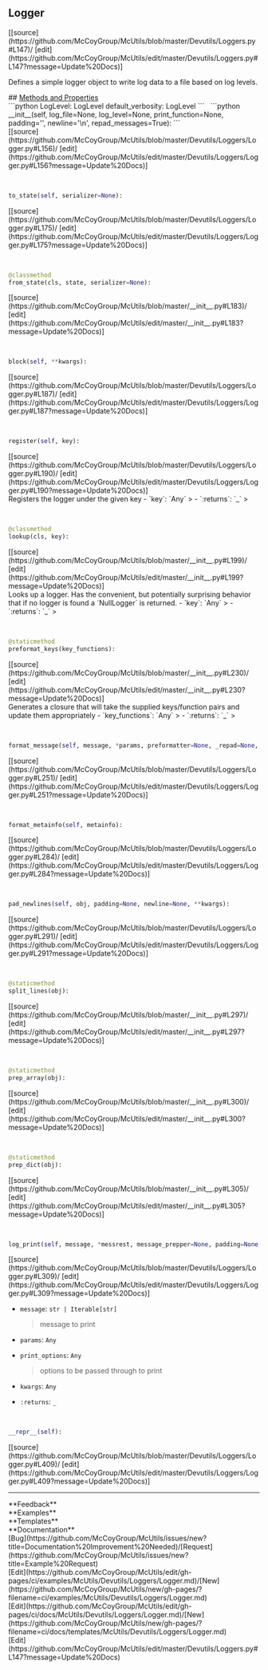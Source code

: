 ## <a id="McUtils.Devutils.Loggers.Logger">Logger</a> 

<div class="docs-source-link" markdown="1">
[[source](https://github.com/McCoyGroup/McUtils/blob/master/Devutils/Loggers.py#L147)/
[edit](https://github.com/McCoyGroup/McUtils/edit/master/Devutils/Loggers.py#L147?message=Update%20Docs)]
</div>

Defines a simple logger object to write log data to a file based on log levels.







<div class="collapsible-section">
 <div class="collapsible-section collapsible-section-header" markdown="1">
## <a class="collapse-link" data-toggle="collapse" href="#methods" markdown="1"> Methods and Properties</a> <a class="float-right" data-toggle="collapse" href="#methods"><i class="fa fa-chevron-down"></i></a>
 </div>
 <div class="collapsible-section collapsible-section-body collapse show" id="methods" markdown="1">
 ```python
LogLevel: LogLevel
default_verbosity: LogLevel
```
<a id="McUtils.Devutils.Loggers.Logger.__init__" class="docs-object-method">&nbsp;</a> 
```python
__init__(self, log_file=None, log_level=None, print_function=None, padding='', newline='\n', repad_messages=True): 
```
<div class="docs-source-link" markdown="1">
[[source](https://github.com/McCoyGroup/McUtils/blob/master/Devutils/Loggers/Logger.py#L156)/
[edit](https://github.com/McCoyGroup/McUtils/edit/master/Devutils/Loggers/Logger.py#L156?message=Update%20Docs)]
</div>


<a id="McUtils.Devutils.Loggers.Logger.to_state" class="docs-object-method">&nbsp;</a> 
```python
to_state(self, serializer=None): 
```
<div class="docs-source-link" markdown="1">
[[source](https://github.com/McCoyGroup/McUtils/blob/master/Devutils/Loggers/Logger.py#L175)/
[edit](https://github.com/McCoyGroup/McUtils/edit/master/Devutils/Loggers/Logger.py#L175?message=Update%20Docs)]
</div>


<a id="McUtils.Devutils.Loggers.Logger.from_state" class="docs-object-method">&nbsp;</a> 
```python
@classmethod
from_state(cls, state, serializer=None): 
```
<div class="docs-source-link" markdown="1">
[[source](https://github.com/McCoyGroup/McUtils/blob/master/__init__.py#L183)/
[edit](https://github.com/McCoyGroup/McUtils/edit/master/__init__.py#L183?message=Update%20Docs)]
</div>


<a id="McUtils.Devutils.Loggers.Logger.block" class="docs-object-method">&nbsp;</a> 
```python
block(self, **kwargs): 
```
<div class="docs-source-link" markdown="1">
[[source](https://github.com/McCoyGroup/McUtils/blob/master/Devutils/Loggers/Logger.py#L187)/
[edit](https://github.com/McCoyGroup/McUtils/edit/master/Devutils/Loggers/Logger.py#L187?message=Update%20Docs)]
</div>


<a id="McUtils.Devutils.Loggers.Logger.register" class="docs-object-method">&nbsp;</a> 
```python
register(self, key): 
```
<div class="docs-source-link" markdown="1">
[[source](https://github.com/McCoyGroup/McUtils/blob/master/Devutils/Loggers/Logger.py#L190)/
[edit](https://github.com/McCoyGroup/McUtils/edit/master/Devutils/Loggers/Logger.py#L190?message=Update%20Docs)]
</div>
Registers the logger under the given key
  - `key`: `Any`
    > 
  - `:returns`: `_`
    >


<a id="McUtils.Devutils.Loggers.Logger.lookup" class="docs-object-method">&nbsp;</a> 
```python
@classmethod
lookup(cls, key): 
```
<div class="docs-source-link" markdown="1">
[[source](https://github.com/McCoyGroup/McUtils/blob/master/__init__.py#L199)/
[edit](https://github.com/McCoyGroup/McUtils/edit/master/__init__.py#L199?message=Update%20Docs)]
</div>
Looks up a logger. Has the convenient, but potentially surprising
behavior that if no logger is found a `NullLogger` is returned.
  - `key`: `Any`
    > 
  - `:returns`: `_`
    >


<a id="McUtils.Devutils.Loggers.Logger.preformat_keys" class="docs-object-method">&nbsp;</a> 
```python
@staticmethod
preformat_keys(key_functions): 
```
<div class="docs-source-link" markdown="1">
[[source](https://github.com/McCoyGroup/McUtils/blob/master/__init__.py#L230)/
[edit](https://github.com/McCoyGroup/McUtils/edit/master/__init__.py#L230?message=Update%20Docs)]
</div>
Generates a closure that will take the supplied
keys/function pairs and update them appropriately
  - `key_functions`: `Any`
    > 
  - `:returns`: `_`
    >


<a id="McUtils.Devutils.Loggers.Logger.format_message" class="docs-object-method">&nbsp;</a> 
```python
format_message(self, message, *params, preformatter=None, _repad=None, _newline=None, _padding=None, **kwargs): 
```
<div class="docs-source-link" markdown="1">
[[source](https://github.com/McCoyGroup/McUtils/blob/master/Devutils/Loggers/Logger.py#L251)/
[edit](https://github.com/McCoyGroup/McUtils/edit/master/Devutils/Loggers/Logger.py#L251?message=Update%20Docs)]
</div>


<a id="McUtils.Devutils.Loggers.Logger.format_metainfo" class="docs-object-method">&nbsp;</a> 
```python
format_metainfo(self, metainfo): 
```
<div class="docs-source-link" markdown="1">
[[source](https://github.com/McCoyGroup/McUtils/blob/master/Devutils/Loggers/Logger.py#L284)/
[edit](https://github.com/McCoyGroup/McUtils/edit/master/Devutils/Loggers/Logger.py#L284?message=Update%20Docs)]
</div>


<a id="McUtils.Devutils.Loggers.Logger.pad_newlines" class="docs-object-method">&nbsp;</a> 
```python
pad_newlines(self, obj, padding=None, newline=None, **kwargs): 
```
<div class="docs-source-link" markdown="1">
[[source](https://github.com/McCoyGroup/McUtils/blob/master/Devutils/Loggers/Logger.py#L291)/
[edit](https://github.com/McCoyGroup/McUtils/edit/master/Devutils/Loggers/Logger.py#L291?message=Update%20Docs)]
</div>


<a id="McUtils.Devutils.Loggers.Logger.split_lines" class="docs-object-method">&nbsp;</a> 
```python
@staticmethod
split_lines(obj): 
```
<div class="docs-source-link" markdown="1">
[[source](https://github.com/McCoyGroup/McUtils/blob/master/__init__.py#L297)/
[edit](https://github.com/McCoyGroup/McUtils/edit/master/__init__.py#L297?message=Update%20Docs)]
</div>


<a id="McUtils.Devutils.Loggers.Logger.prep_array" class="docs-object-method">&nbsp;</a> 
```python
@staticmethod
prep_array(obj): 
```
<div class="docs-source-link" markdown="1">
[[source](https://github.com/McCoyGroup/McUtils/blob/master/__init__.py#L300)/
[edit](https://github.com/McCoyGroup/McUtils/edit/master/__init__.py#L300?message=Update%20Docs)]
</div>


<a id="McUtils.Devutils.Loggers.Logger.prep_dict" class="docs-object-method">&nbsp;</a> 
```python
@staticmethod
prep_dict(obj): 
```
<div class="docs-source-link" markdown="1">
[[source](https://github.com/McCoyGroup/McUtils/blob/master/__init__.py#L305)/
[edit](https://github.com/McCoyGroup/McUtils/edit/master/__init__.py#L305?message=Update%20Docs)]
</div>


<a id="McUtils.Devutils.Loggers.Logger.log_print" class="docs-object-method">&nbsp;</a> 
```python
log_print(self, message, *messrest, message_prepper=None, padding=None, newline=None, log_level=None, metainfo=None, print_function=None, print_options=None, sep=None, end=None, file=None, flush=None, preformatter=None, **kwargs): 
```
<div class="docs-source-link" markdown="1">
[[source](https://github.com/McCoyGroup/McUtils/blob/master/Devutils/Loggers/Logger.py#L309)/
[edit](https://github.com/McCoyGroup/McUtils/edit/master/Devutils/Loggers/Logger.py#L309?message=Update%20Docs)]
</div>

  - `message`: `str | Iterable[str]`
    > message to print
  - `params`: `Any`
    > 
  - `print_options`: `Any`
    > options to be passed through to print
  - `kwargs`: `Any`
    > 
  - `:returns`: `_`
    >


<a id="McUtils.Devutils.Loggers.Logger.__repr__" class="docs-object-method">&nbsp;</a> 
```python
__repr__(self): 
```
<div class="docs-source-link" markdown="1">
[[source](https://github.com/McCoyGroup/McUtils/blob/master/Devutils/Loggers/Logger.py#L409)/
[edit](https://github.com/McCoyGroup/McUtils/edit/master/Devutils/Loggers/Logger.py#L409?message=Update%20Docs)]
</div>
 </div>
</div>












---


<div markdown="1" class="text-secondary">
<div class="container">
  <div class="row">
   <div class="col" markdown="1">
**Feedback**   
</div>
   <div class="col" markdown="1">
**Examples**   
</div>
   <div class="col" markdown="1">
**Templates**   
</div>
   <div class="col" markdown="1">
**Documentation**   
</div>
   <div class="col" markdown="1">
   
</div>
   <div class="col" markdown="1">
   
</div>
   <div class="col" markdown="1">
   
</div>
</div>
  <div class="row">
   <div class="col" markdown="1">
[Bug](https://github.com/McCoyGroup/McUtils/issues/new?title=Documentation%20Improvement%20Needed)/[Request](https://github.com/McCoyGroup/McUtils/issues/new?title=Example%20Request)   
</div>
   <div class="col" markdown="1">
[Edit](https://github.com/McCoyGroup/McUtils/edit/gh-pages/ci/examples/McUtils/Devutils/Loggers/Logger.md)/[New](https://github.com/McCoyGroup/McUtils/new/gh-pages/?filename=ci/examples/McUtils/Devutils/Loggers/Logger.md)   
</div>
   <div class="col" markdown="1">
[Edit](https://github.com/McCoyGroup/McUtils/edit/gh-pages/ci/docs/McUtils/Devutils/Loggers/Logger.md)/[New](https://github.com/McCoyGroup/McUtils/new/gh-pages/?filename=ci/docs/templates/McUtils/Devutils/Loggers/Logger.md)   
</div>
   <div class="col" markdown="1">
[Edit](https://github.com/McCoyGroup/McUtils/edit/master/Devutils/Loggers.py#L147?message=Update%20Docs)   
</div>
   <div class="col" markdown="1">
   
</div>
   <div class="col" markdown="1">
   
</div>
   <div class="col" markdown="1">
   
</div>
</div>
</div>
</div>